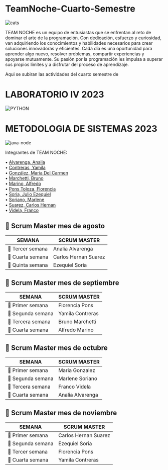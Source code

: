 # TeamNoche-Cuarto-Semestre

![cats](https://github.com/CodeSystem2022/Team-Noche---Cuarto-Semestre/assets/111473222/10461b5b-a5ca-4f59-9e83-ba228a432876)




TEAM NOCHE es un equipo de entusiastas que se enfrentan al reto de dominar el arte de la programación. Con dedicación, esfuerzo y curiosidad, van adquiriendo los conocimientos y habilidades necesarios para crear soluciones innovadoras y eficientes. Cada día es una oportunidad para aprender algo nuevo, resolver problemas, compartir experiencias y apoyarse mutuamente. Su pasión por la programación les impulsa a superar sus propios límites y a disfrutar del proceso de aprendizaje.



Aqui se subiran las actividades del cuarto semestre de 
# LABORATORIO IV 2023
![PYTHON](https://user-images.githubusercontent.com/101668956/235322733-f1f49bfd-0c1f-47d3-8011-2b64a55d6e09.jpg)


# METODOLOGIA DE SISTEMAS 2023

![java-node](https://github.com/CodeSystem2022/Team-Noche---Cuarto-Semestre/assets/111473222/27abe9a8-67a7-4a67-b4dd-d1ae9219fac6)


Integrantes de TEAM NOCHE:  

• [Alvarenga, Analia](https://github.com/RastaLunaRL)  
• [Contreras, Yamila](https://github.com/Yami-Contreras)  
• [González, María Del Carmen](https://github.com/uninstallrar)  
• [Marchetti, Bruno](https://github.com/Br1marchetti)  
• [Marino, Alfredo](https://github.com/AlfredoMarino123)  
• [Pons Toloza, Florencia](https://github.com/FlorPons)  
• [Soria, Julio Ezequiel](https://github.com/kelo72)   
• [Soriano, Marlene](https://github.com/Marlenesoriano)  
• [Suarez, Carlos Hernan](https://github.com/Hernan-DOS)   
• [Videla, Franco](https://github.com/odin1301)


## 📆 Scrum Master mes de agosto

| SEMANA                |     SCRUM MASTER     |      
|-----------------------|----------------------|
|:pencil: Tercer semana |  Analia Alvarenga    |
|:pencil: Cuarta semana |  Carlos Hernan Suarez|
|:pencil: Quinta semana |  Ezequiel Soria      | 

## 📆 Scrum Master mes de septiembre

| SEMANA                |     SCRUM MASTER     |  
|-----------------------|----------------------|
|:pencil: Primer semana |  Florencia Pons      |
|:pencil: Segunda semana|  Yamila Contreras    |
|:pencil: Tercera semana|  Bruno Marchetti     |
|:pencil: Cuarta semana |   Alfredo Marino     | 

## 📆 Scrum Master mes de octubre

| SEMANA                |     SCRUM MASTER     |  
|-----------------------|----------------------|
|:pencil: Primer semana |   Maria Gonzalez     |
|:pencil: Segunda semana|   Marlene Soriano    |
|:pencil: Tercera semana|   Franco Videla      |
|:pencil: Cuarta semana |   Analia Alvarenga   |

## 📆 Scrum Master mes de noviembre

| SEMANA                |     SCRUM MASTER     |  
|-----------------------|----------------------|
|:pencil: Primer semana | Carlos Hernan Suarez | 
|:pencil: Segunda semana|  Ezequiel Soria      |
|:pencil: Tercer semana |   Florencia Pons     |
|:pencil: Cuarta semana |   Yamila Contreras   |
